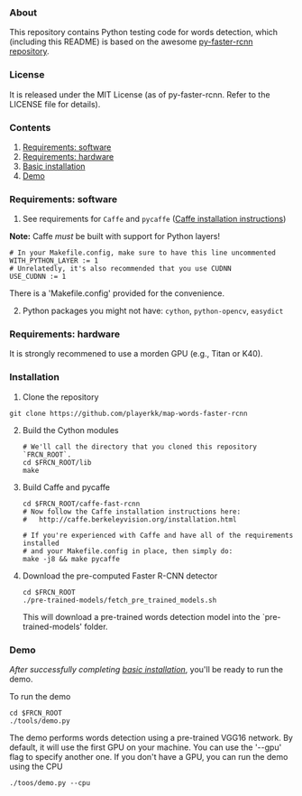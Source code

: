 ### About

This repository contains Python testing code for words detection, which (including this README) is based on the awesome [py-faster-rcnn repository](https://github.com/rbgirshick/py-faster-rcnn). 

### License

It is released under the MIT License (as of py-faster-rcnn. Refer to the LICENSE file for details).

### Contents
1. [Requirements: software](#requirements-software)
2. [Requirements: hardware](#requirements-hardware)
3. [Basic installation](#installation-sufficient-for-the-demo)
4. [Demo](#demo)

### Requirements: software

  1. See requirements for `Caffe` and `pycaffe` ([Caffe installation instructions](http://caffe.berkeleyvision.org/installation.html))

  **Note:** Caffe *must* be built with support for Python layers!

  ```make
  # In your Makefile.config, make sure to have this line uncommented
  WITH_PYTHON_LAYER := 1
  # Unrelatedly, it's also recommended that you use CUDNN
  USE_CUDNN := 1
  ```

  There is a 'Makefile.config' provided for the convenience.

  2. Python packages you might not have: `cython`, `python-opencv`, `easydict`

### Requirements: hardware

  It is strongly recommened to use a morden GPU (e.g., Titan or K40).

### Installation

1. Clone the repository
  ```Shell
  git clone https://github.com/playerkk/map-words-faster-rcnn
  ```

2. Build the Cython modules
    ```Shell
    # We'll call the directory that you cloned this repository `FRCN_ROOT`. 
    cd $FRCN_ROOT/lib
    make
    ```

3. Build Caffe and pycaffe
    ```Shell
    cd $FRCN_ROOT/caffe-fast-rcnn
    # Now follow the Caffe installation instructions here:
    #   http://caffe.berkeleyvision.org/installation.html

    # If you're experienced with Caffe and have all of the requirements installed
    # and your Makefile.config in place, then simply do:
    make -j8 && make pycaffe
    ```

4. Download the pre-computed Faster R-CNN detector
    ```Shell
    cd $FRCN_ROOT
    ./pre-trained-models/fetch_pre_trained_models.sh
    ```

    This will download a pre-trained words detection model into the `pre-trained-models' folder.

### Demo

*After successfully completing [basic installation](#installation-sufficient-for-the-demo)*, you'll be ready to run the demo.

To run the demo
```Shell
cd $FRCN_ROOT
./tools/demo.py
```
The demo performs words detection using a pre-trained VGG16 network. By default, it will use the first GPU on your machine. You can use the '--gpu' flag to specify another one. If you don't have a GPU, you can run the demo using the CPU
```Shell
./toos/demo.py --cpu
```